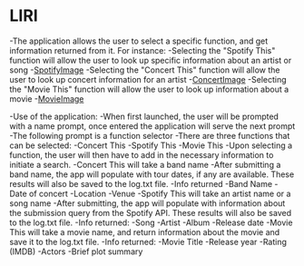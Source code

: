 # LIRI

-The application allows the user to select a specific function, and get information returned from it. For instance:
    -Selecting the "Spotify This" function will allow the user to look up specific information about an artist or song
        -[SpotifyImage](SpotifyThis.png)
    -Selecting the "Concert This" function will allow the user to look up concert information for an artist
        -[ConcertImage](ConcertThis.PNG)
    -Selecting the "Movie This" function will allow the user to look up information about a movie
        -[MovieImage](MovieThis.PNG)

-Use of the application:
    -When first launched, the user will be prompted with a name prompt, once entered the application will serve the next prompt
    -The following prompt is a function selector
        -There are three functions that can be selected:
            -Concert This
            -Spotify This
            -Movie This
        -Upon selecting a function, the user will then have to add in the necessary information to initiate a search. 
            -Concert This will take a band name
                -After submitting a band name, the app will populate with tour dates, if any are available. These results will also be saved to the log.txt file.
                -Info returned
                    -Band Name
                    -Date of concert
                    -Location 
                    -Venue
            -Spotify This will take an artist name or a song name
                -After submitting, the app will populate with information about the submission query from the Spotify API. These results will also be saved to the log.txt file. 
                -Info returned:
                    -Song
                    -Artist
                    -Album
                    -Release date
            -Movie This will take a movie name, and return information about the movie and save it to the log.txt file.
                -Info returned:
                    -Movie Title
                    -Release year
                    -Rating (IMDB)
                    -Actors
                    -Brief plot summary 